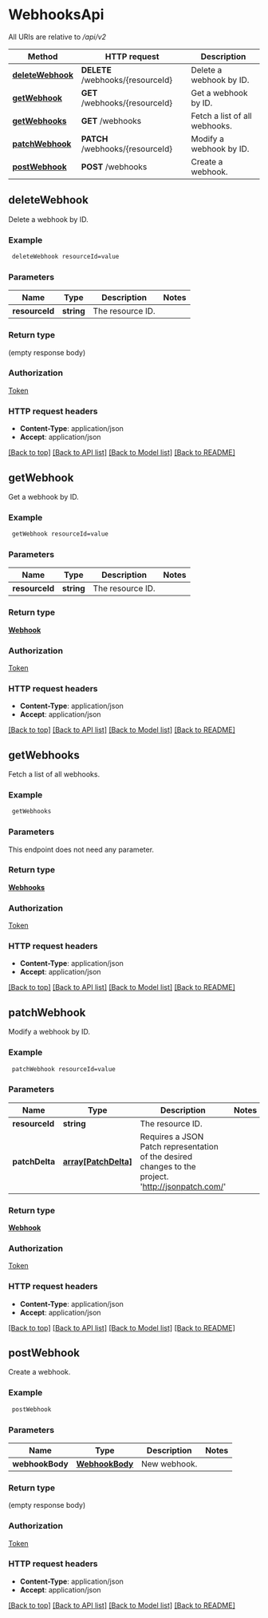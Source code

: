 # WebhooksApi

All URIs are relative to */api/v2*

Method | HTTP request | Description
------------- | ------------- | -------------
[**deleteWebhook**](WebhooksApi.md#deleteWebhook) | **DELETE** /webhooks/{resourceId} | Delete a webhook by ID.
[**getWebhook**](WebhooksApi.md#getWebhook) | **GET** /webhooks/{resourceId} | Get a webhook by ID.
[**getWebhooks**](WebhooksApi.md#getWebhooks) | **GET** /webhooks | Fetch a list of all webhooks.
[**patchWebhook**](WebhooksApi.md#patchWebhook) | **PATCH** /webhooks/{resourceId} | Modify a webhook by ID.
[**postWebhook**](WebhooksApi.md#postWebhook) | **POST** /webhooks | Create a webhook.


## **deleteWebhook**

Delete a webhook by ID.

### Example
```bash
 deleteWebhook resourceId=value
```

### Parameters

Name | Type | Description  | Notes
------------- | ------------- | ------------- | -------------
 **resourceId** | **string** | The resource ID. |

### Return type

(empty response body)

### Authorization

[Token](../README.md#Token)

### HTTP request headers

 - **Content-Type**: application/json
 - **Accept**: application/json

[[Back to top]](#) [[Back to API list]](../README.md#documentation-for-api-endpoints) [[Back to Model list]](../README.md#documentation-for-models) [[Back to README]](../README.md)

## **getWebhook**

Get a webhook by ID.

### Example
```bash
 getWebhook resourceId=value
```

### Parameters

Name | Type | Description  | Notes
------------- | ------------- | ------------- | -------------
 **resourceId** | **string** | The resource ID. |

### Return type

[**Webhook**](Webhook.md)

### Authorization

[Token](../README.md#Token)

### HTTP request headers

 - **Content-Type**: application/json
 - **Accept**: application/json

[[Back to top]](#) [[Back to API list]](../README.md#documentation-for-api-endpoints) [[Back to Model list]](../README.md#documentation-for-models) [[Back to README]](../README.md)

## **getWebhooks**

Fetch a list of all webhooks.

### Example
```bash
 getWebhooks
```

### Parameters
This endpoint does not need any parameter.

### Return type

[**Webhooks**](Webhooks.md)

### Authorization

[Token](../README.md#Token)

### HTTP request headers

 - **Content-Type**: application/json
 - **Accept**: application/json

[[Back to top]](#) [[Back to API list]](../README.md#documentation-for-api-endpoints) [[Back to Model list]](../README.md#documentation-for-models) [[Back to README]](../README.md)

## **patchWebhook**

Modify a webhook by ID.

### Example
```bash
 patchWebhook resourceId=value
```

### Parameters

Name | Type | Description  | Notes
------------- | ------------- | ------------- | -------------
 **resourceId** | **string** | The resource ID. |
 **patchDelta** | [**array[PatchDelta]**](PatchDelta.md) | Requires a JSON Patch representation of the desired changes to the project. 'http://jsonpatch.com/' |

### Return type

[**Webhook**](Webhook.md)

### Authorization

[Token](../README.md#Token)

### HTTP request headers

 - **Content-Type**: application/json
 - **Accept**: application/json

[[Back to top]](#) [[Back to API list]](../README.md#documentation-for-api-endpoints) [[Back to Model list]](../README.md#documentation-for-models) [[Back to README]](../README.md)

## **postWebhook**

Create a webhook.

### Example
```bash
 postWebhook
```

### Parameters

Name | Type | Description  | Notes
------------- | ------------- | ------------- | -------------
 **webhookBody** | [**WebhookBody**](WebhookBody.md) | New webhook. |

### Return type

(empty response body)

### Authorization

[Token](../README.md#Token)

### HTTP request headers

 - **Content-Type**: application/json
 - **Accept**: application/json

[[Back to top]](#) [[Back to API list]](../README.md#documentation-for-api-endpoints) [[Back to Model list]](../README.md#documentation-for-models) [[Back to README]](../README.md)

